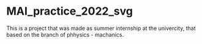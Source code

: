 # MAI_practice_2022_svg

This is a project that was made as summer internship at the univercity, that based on the branch of phhysics - machanics.
